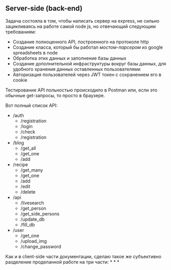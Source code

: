 ## Server-side (back-end)
Задача состояла в том, чтобы написать сервер на express, не сильно зацикливаясь на работе самой node js, но отвечающий следующим требованиям:
* Создание полноценного API, построенного на протоколе http 
* Создание класса, который бы работал _мостом-парсером_ из google spreadsheets в node
* Обработка этих данных и заполнение базы данных
* Создание дополнительной инфраструктуры вокруг базы данных, для удобного хранения данных оставленных пользователями
* Авторизация пользователей через JWT токен с сохранением его в cookie

Тестирование API польностью происходило в Postman или, если это обычные get-запросы, то просто в браузере.

Вот полный список API:
* /auth
  * /registration
  * /login
  * /check
  * /registration
* /blog
  * /get_all
  * /get_one
  * /add
* /recipe
  * /get_many
  * /get_one
  * /add
  * /edit
  * /delete
* /api
  * /livesearch
  * /get_person
  * /get_side_persons
  * /update_db
  * /fill_db
* /user
  * /get_one
  * /upload_img
  * /change_password

Как и в client-side части документации, сделаю такое же субъективно разделение проделанной работе на три части:
*
*
*
